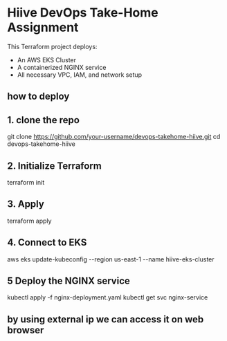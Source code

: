 # Hiive DevOps Take-Home Assignment

This Terraform project deploys:
- An AWS EKS Cluster
- A containerized NGINX service
- All necessary VPC, IAM, and network setup


## how to deploy

## 1. clone the repo

git clone https://github.com/your-username/devops-takehome-hiive.git
cd devops-takehome-hiive

##  2. Initialize Terraform

terraform init

## 3. Apply

terraform apply

## 4. Connect to EKS

aws eks update-kubeconfig --region us-east-1 --name hiive-eks-cluster

## 5 Deploy the NGINX service

kubectl apply -f nginx-deployment.yaml
kubectl get svc nginx-service

## by using external ip we can access it on web browser
